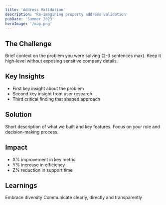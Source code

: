 ```yaml
---
title: 'Address Validation'
description: 'Re-imagining property address validation'
pubDate: 'Summer 2023'
heroImage: '/map.png'
---
```


## The Challenge
Brief context on the problem you were solving (2-3 sentences max). Keep it high-level without exposing sensitive company details.

## Key Insights
- First key insight about the problem
- Second key insight from user research
- Third critical finding that shaped approach

## Solution
Short description of what we built and key features. Focus on your role and decision-making process.

## Impact
- X% improvement in key metric
- Y% increase in efficiency
- Z% reduction in support time

## Learnings
Embrace diversity
Communicate clearly, directly and transparently